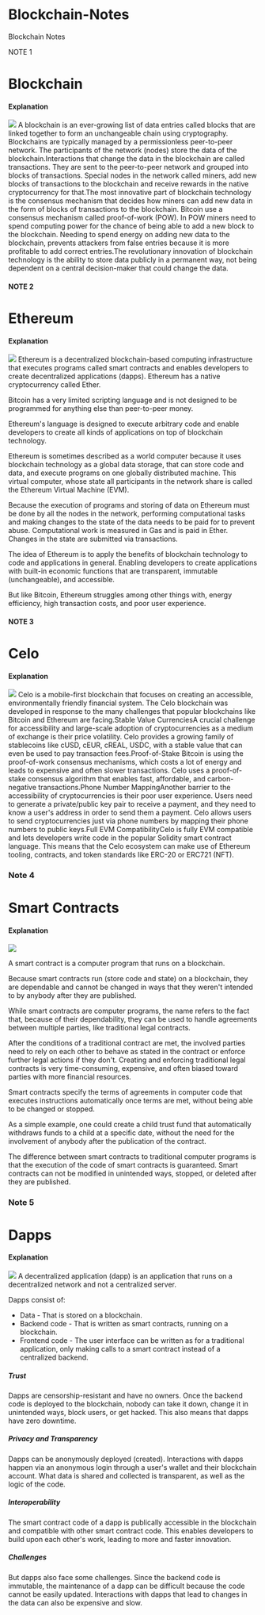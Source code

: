 # Blockchain-Notes
Blockchain Notes

NOTE 1
# Blockchain
#### Explanation
<img src='https://i.imgur.com/OFWjRQ3.jpg'/>
A blockchain is an ever-growing list of data entries called blocks that are linked together to form an unchangeable chain using cryptography. Blockchains are typically managed by a permissionless peer-to-peer network. The participants of the network (nodes) store the data of the blockchain.Interactions that change the data in the blockchain are called transactions. They are sent to the peer-to-peer network and grouped into blocks of transactions. Special nodes in the network called miners, add new blocks of transactions to the blockchain and receive rewards in the native cryptocurrency for that.The most innovative part of blockchain technology is the consensus mechanism that decides how miners can add new data in the form of blocks of transactions to the blockchain. Bitcoin use a consensus mechanism called proof-of-work (POW). In POW miners need to spend computing power for the chance of being able to add a new block to the blockchain. Needing to spend energy on adding new data to the blockchain, prevents attackers from false entries because it is more profitable to add correct entries.The revolutionary innovation of blockchain technology is the ability to store data publicly in a permanent way, not being dependent on a central decision-maker that could change the data.


<h4>NOTE 2</h4>

# Ethereum
#### Explanation
<img src='https://i.imgur.com/7Oe4uJC.jpg'/>
Ethereum is a decentralized blockchain-based computing infrastructure that executes programs called smart contracts and enables developers to create decentralized applications (dapps). Ethereum has a native cryptocurrency called Ether.

Bitcoin has a very limited scripting language and is not designed to be programmed for anything else than peer-to-peer money.

Ethereum's language is designed to execute arbitrary code and enable developers to create all kinds of applications on top of blockchain technology.

Ethereum is sometimes described as a world computer because it uses blockchain technology as a global data storage, that can store code and data, and execute programs on one globally distributed machine. This virtual computer, whose state all participants in the network share is called the Ethereum Virtual Machine (EVM).

Because the execution of programs and storing of data on Ethereum must be done by all the nodes in the network, performing computational tasks and making changes to the state of the data needs to be paid for to prevent abuse. Computational work is measured in Gas and is paid in Ether. Changes in the state are submitted via transactions.

The idea of Ethereum is to apply the benefits of blockchain technology to code and applications in general. Enabling developers to create applications with built-in economic functions that are transparent, immutable (unchangeable), and accessible.

But like Bitcoin, Ethereum struggles among other things with, energy efficiency, high transaction costs, and poor user experience.


<h4>NOTE 3</h4>


# Celo

#### Explanation
<img src='https://i.imgur.com/LTMQciu.jpg'/>
Celo is a mobile-first blockchain that focuses on creating an accessible, environmentally friendly financial system. The Celo blockchain was developed in response to the many challenges that popular blockchains like Bitcoin and Ethereum are facing.Stable Value CurrenciesA crucial challenge for accessibility and large-scale adoption of cryptocurrencies as a medium of exchange is their price volatility. Celo provides a growing family of stablecoins like cUSD, cEUR, cREAL, USDC, with a stable value that can even be used to pay transaction fees.Proof-of-Stake Bitcoin is using the proof-of-work consensus mechanisms, which costs a lot of energy and leads to expensive and often slower transactions. Celo uses a proof-of-stake consensus algorithm that enables fast, affordable, and carbon-negative transactions.Phone Number MappingAnother barrier to the accessibility of cryptocurrencies is their poor user experience. Users need to generate a private/public key pair to receive a payment, and they need to know a user's address in order to send them a payment. Celo allows users to send cryptocurrencies just via phone numbers by mapping their phone numbers to public keys.Full EVM CompatibilityCelo is fully EVM compatible and lets developers write code in the popular Solidity smart contract language. This means that the Celo ecosystem can make use of Ethereum tooling, contracts, and token standards like ERC-20 or ERC721 (NFT).



<h3>Note 4 </h3>

# Smart Contracts
#### Explanation
<img src='https://i.imgur.com/oOYJBy8.jpg' />

A smart contract is a computer program that runs on a blockchain.

Because smart contracts run (store code and state) on a blockchain, they are dependable and cannot be changed in ways that they weren't intended to by anybody after they are published.

While smart contracts are computer programs, the name refers to the fact that, because of their dependability, they can be used to handle agreements between multiple parties, like traditional legal contracts.

After the conditions of a traditional contract are met, the involved parties need to rely on each other to behave as stated in the contract or enforce further legal actions if they don't. Creating and enforcing traditional legal contracts is very time-consuming, expensive, and often biased toward parties with more financial resources.

Smart contracts specify the terms of agreements in computer code that executes instructions automatically once terms are met, without being able to be changed or stopped.

As a simple example, one could create a child trust fund that automatically withdraws funds to a child at a specific date, without the need for the involvement of anybody after the publication of the contract.

The difference between smart contracts to traditional computer programs is that the execution of the code of smart contracts is guaranteed. Smart contracts can not be modified in unintended ways, stopped, or deleted after they are published.



<h3>Note 5</h3>

# Dapps
#### Explanation
<img src='https://i.imgur.com/k9ztbB2.jpg' />
A decentralized application (dapp) is an application that runs on a decentralized network and not a centralized server.

Dapps consist of:

- Data - That is stored on a blockchain.
- Backend code - That is written as smart contracts, running on a blockchain.
- Frontend code - The user interface can be written as for a traditional application, only making calls to a smart contract instead of a centralized backend.
##### Trust
Dapps are censorship-resistant and have no owners. Once the backend code is deployed to the blockchain, nobody can take it down, change it in unintended ways, block users, or get hacked. This also means that dapps have zero downtime.

##### Privacy and Transparency
Dapps can be anonymously deployed (created). Interactions with dapps happen via an anonymous login through a user's wallet and their blockchain account. What data is shared and collected is transparent, as well as the logic of the code.

##### Interoperability
The smart contract code of a dapp is publically accessible in the blockchain and compatible with other smart contract code. This enables developers to build upon each other's work, leading to more and faster innovation.

##### Challenges
But dapps also face some challenges. Since the backend code is immutable, the maintenance of a dapp can be difficult because the code cannot be easily updated. Interactions with dapps that lead to changes in the data can also be expensive and slow.
